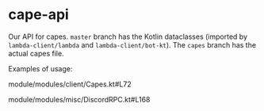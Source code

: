 # cape-api

Our API for capes. `master` branch has the Kotlin dataclasses (imported by `lambda-client/lambda` and `lambda-client/bot-kt`). The `capes` branch has the actual capes file.

Examples of usage: 

module/modules/client/Capes.kt#L72

module/modules/misc/DiscordRPC.kt#L168
